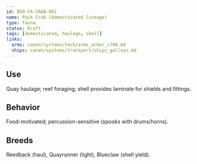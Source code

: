 ```yaml
---
id: BIO:FA-CRAB-001
name: Pack Crab (domesticated lineage)
type: fauna
status: Draft
tags: [domesticated, haulage, shell]
links:
  arms: canon/systems/tech/arms_armor_c700.md
  ships: canon/systems/transport/ships_galleys.md
---
```


## Use
Quay haulage; reef foraging; shell provides laminate for shields and fittings.

## Behavior
Food-motivated; percussion-sensitive (spooks with drums/horns).

## Breeds
Reedback (haul), Quayrunner (light), Blueclaw (shell yield).
